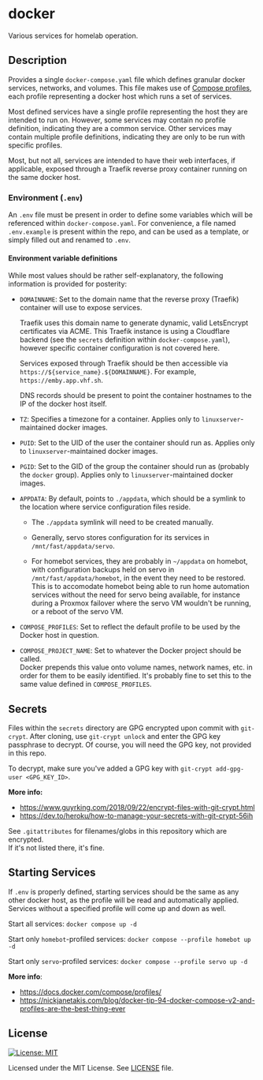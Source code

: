 # docker

Various services for homelab operation.

## Description

Provides a single `docker-compose.yaml` file which defines granular docker
services, networks, and volumes. This file makes use of [Compose profiles](https://docs.docker.com/compose/profiles/), 
each profile representing a docker host which runs a set of services.

Most defined services have a single profile representing the host they are
intended to run on. However, some services may contain no profile definition,
indicating they are a common service. Other services may contain multiple
profile definitions, indicating they are only to be run with specific profiles.
  
Most, but not all, services are intended to have their web interfaces,
if applicable, exposed through a Traefik reverse proxy container running on the
same docker host.  

### Environment (`.env`)

An `.env` file must be present in order to define some variables which will be
referenced within `docker-compose.yaml`.  For convenience, a file named
`.env.example` is present within the repo, and can be used as a template, or 
simply filled out and renamed to `.env`.

#### Environment variable definitions

While most values should be rather self-explanatory, the following information
is provided for posterity:
  
- `DOMAINNAME`: Set to the domain name that the reverse proxy (Traefik)
  container will use to expose services.  

	Traefik uses this domain name to generate dynamic, valid LetsEncrypt 
  certificates via ACME.  This Traefik instance is using a Cloudflare backend 
  (see the `secrets` definition within `docker-compose.yaml`), however specific 
  container configuration is not covered here.

  Services exposed through Traefik should be then accessible via
  `https://${service_name}.${DOMAINNAME}`.  For example, `https://emby.app.vhf.sh`.

  DNS records should be present to point the container hostnames to the IP of
  the docker host itself.

- `TZ`: Specifies a timezone for a container.  Applies only to 
  `linuxserver`-maintained docker images.

- `PUID`: Set to the UID of the user the container should run as.  Applies only 
  to `linuxserver`-maintained docker images.

- `PGID`: Set to the GID of the group the container should run as (probably the 
  `docker` group).  Applies only to `linuxserver`-maintained docker images.

- `APPDATA`: By default, points to `./appdata`, which should be a symlink to the
  location where service configuration files reside.

  - The `./appdata` symlink will need to be created manually.
  
  - Generally, servo stores configuration for its
    services in `/mnt/fast/appdata/servo`.

  - For homebot services, they are probably in `~/appdata` on homebot, with
    configuration backups held on servo in `/mnt/fast/appdata/homebot`, in the
    event they need to be restored.  This is to accomodate homebot being able
    to run home automation services without the need for servo being available,
    for instance during a Proxmox failover where the servo VM wouldn't be
    running, or a reboot of the servo VM.

-	`COMPOSE_PROFILES`: Set to reflect the default profile to be used by the 
  Docker host in question.

-	`COMPOSE_PROJECT_NAME`: Set to whatever the Docker project should be called.  
  Docker prepends this value onto volume names, network names, etc. in order for 
  them to be easily identified.  It's probably fine to set this to the same 
  value defined in `COMPOSE_PROFILES`.

## Secrets
Files within the `secrets` directory are GPG encrypted upon commit with 
`git-crypt`.  After cloning, use `git-crypt unlock` and enter the GPG key 
passphrase to decrypt.  Of course, you will need the GPG key, not provided in
this repo.

To decrypt, make sure you've added a GPG key with 
`git-crypt add-gpg-user <GPG_KEY_ID>`.

**More info:**
  - https://www.guyrking.com/2018/09/22/encrypt-files-with-git-crypt.html
  - https://dev.to/heroku/how-to-manage-your-secrets-with-git-crypt-56ih

See `.gitattributes` for filenames/globs in this repository which are encrypted.  
If it's not listed there, it's fine.

## Starting Services
If `.env` is properly defined, starting services should be the same as any other
docker host, as the profile will be read and automatically applied.  Services
without a specified profile will come up and down as well.

Start all services:
`docker compose up -d`

Start only `homebot`-profiled services:
`docker compose --profile homebot up -d`

Start only `servo`-profiled services:
`docker compose --profile servo up -d`

**More info**:
  - https://docs.docker.com/compose/profiles/
  - https://nickjanetakis.com/blog/docker-tip-94-docker-compose-v2-and-profiles-are-the-best-thing-ever

## License

[![License: MIT](https://img.shields.io/badge/License-MIT-yellow.svg)](https://opensource.org/licenses/MIT)

Licensed under the MIT License.
See [LICENSE](LICENSE) file.
